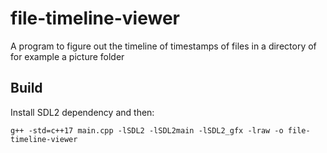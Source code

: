 # file-timeline-viewer
A program to figure out the timeline of timestamps of files in a directory
of for example a picture folder

## Build
Install SDL2 dependency and then:
```
g++ -std=c++17 main.cpp -lSDL2 -lSDL2main -lSDL2_gfx -lraw -o file-timeline-viewer
```
